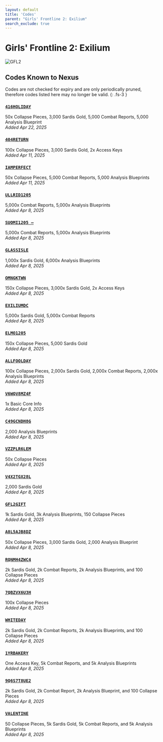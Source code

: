 ```yaml
---
layout: default
title: 'Codes'
parent: "Girls' Frontline 2: Exilium"
search_exclude: true
---
```


# Girls' Frontline 2: Exilium

![GFL2](https://cdn.discordapp.com/emojis/1356717156255006992.png)

## Codes Known to Nexus

Codes are not checked for expiry and are only periodically pruned, therefore codes listed here may no longer be valid.
{: .fs-3 }

### [`416HOLIDAY`](https://nexus-codes.app/copy/?code=416HOLIDAY)

50x Collapse Pieces, 3,000 Sardis Gold, 5,000 Combat Reports, 5,000 Analysis Blueprint<br />*Added Apr 22, 2025*

### [`404RETURN`](https://nexus-codes.app/copy/?code=404RETURN)

100x Collapse Pieces, 3,000 Sardis Gold, 2x Access Keys<br />*Added Apr 11, 2025*

### [`IAMPERFECT`](https://nexus-codes.app/copy/?code=IAMPERFECT)

50x Collapse Pieces, 5,000 Combat Reports, 5,000 Analysis Blueprints<br />*Added Apr 11, 2025*

### [`ULLRID1205`](https://nexus-codes.app/copy/?code=ULLRID1205)

5,000x Combat Reports, 5,000x Analysis Blueprints<br />*Added Apr 8, 2025*

### [`SUOMI1205 –`](https://nexus-codes.app/copy/?code=SUOMI1205%20%E2%80%93)

5,000x Combat Reports, 5,000x Analysis Blueprints<br />*Added Apr 8, 2025*

### [`GLASSISLE`](https://nexus-codes.app/copy/?code=GLASSISLE)

1,000x Sardis Gold, 6,000x Analysis Blueprints<br />*Added Apr 8, 2025*

### [`OMNGKTWN`](https://nexus-codes.app/copy/?code=OMNGKTWN)

150x Collapse Pieces, 3,000x Sardis Gold, 2x Access Keys<br />*Added Apr 8, 2025*

### [`EXILIUMDC`](https://nexus-codes.app/copy/?code=EXILIUMDC)

5,000x Sardis Gold, 5,000x Combat Reports<br />*Added Apr 8, 2025*

### [`ELMO1205`](https://nexus-codes.app/copy/?code=ELMO1205)

150x Collapse Pieces, 5,000 Sardis Gold<br />*Added Apr 8, 2025*

### [`ALLFOOLDAY`](https://nexus-codes.app/copy/?code=ALLFOOLDAY)

100x Collapse Pieces, 2,000x Sardis Gold, 2,000x Combat Reports, 2,000x Analysis Blueprints<br />*Added Apr 8, 2025*

### [`V6WQV8MZ4F`](https://nexus-codes.app/copy/?code=V6WQV8MZ4F)

1x Basic Core Info<br />*Added Apr 8, 2025*

### [`C49GCNDH8G`](https://nexus-codes.app/copy/?code=C49GCNDH8G)

2,000 Analysis Blueprints<br />*Added Apr 8, 2025*

### [`VZZPLR6LEM`](https://nexus-codes.app/copy/?code=VZZPLR6LEM)

50x Collapse Pieces<br />*Added Apr 8, 2025*

### [`V4X2TGX28L`](https://nexus-codes.app/copy/?code=V4X2TGX28L)

2,000 Sardis Gold<br />*Added Apr 8, 2025*

### [`GFL2GIFT`](https://nexus-codes.app/copy/?code=GFL2GIFT)

1k Sardis Gold, 3k Analysis Blueprints, 150 Collapse Pieces<br />*Added Apr 8, 2025*

### [`A8L5AJB8DZ`](https://nexus-codes.app/copy/?code=A8L5AJB8DZ)

50x Collapse Pieces, 3,000 Sardis Gold, 2,000 Analysis Blueprint<br />*Added Apr 8, 2025*

### [`RQNMH4ZWC4`](https://nexus-codes.app/copy/?code=RQNMH4ZWC4)

2k Sardis Gold, 2k Combat Reports, 2k Analysis Blueprints, and 100 Collapse Pieces<br />*Added Apr 8, 2025*

### [`7QBZVX6U3H`](https://nexus-codes.app/copy/?code=7QBZVX6U3H)

100x Collapse Pieces<br />*Added Apr 8, 2025*

### [`WHITEDAY`](https://nexus-codes.app/copy/?code=WHITEDAY)

2k Sardis Gold, 2k Combat Reports, 2k Analysis Blueprints, and 100 Collapse Pieces<br />*Added Apr 8, 2025*

### [`1YRBAKERY`](https://nexus-codes.app/copy/?code=1YRBAKERY)

One Access Key, 5k Combat Reports, and 5k Analysis Blueprints<br />*Added Apr 8, 2025*

### [`9Q6S7T8UE2`](https://nexus-codes.app/copy/?code=9Q6S7T8UE2)

2k Sardis Gold, 2k Combat Report, 2k Analysis Blueprint, and 100 Collapse Pieces<br />*Added Apr 8, 2025*

### [`VALENTINE`](https://nexus-codes.app/copy/?code=VALENTINE)

50 Collapse Pieces, 5k Sardis Gold, 5k Combat Reports, and 5k Analysis Blueprints<br />*Added Apr 8, 2025*